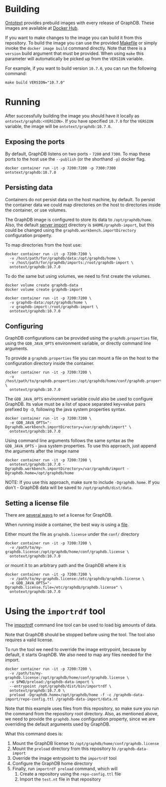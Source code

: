 # Building

[Ontotext](https://www.ontotext.com/) provides prebuild images with every release of GraphDB. These images are available
at [Docker Hub](https://hub.docker.com/r/ontotext/graphdb/).

If you want to make changes to the image you can build it from this repository.
To build the image you can use the provided [Makefile](./Makefile) or simply invoke the `docker image build` command
directly. Note that there is a `version` build argument that must be provided. When using `make` this parameter will
automatically be picked up from the `VERSION` variable.

For example, if you want to build version `10.7.0`, you can run the following command:
```shell
make build VERSION="10.7.0"
```

# Running

After successfully building the image you should have it locally as `ontotext/graphdb:<VERSION>`. If you have specified 
`10.7.0` for the `VERSION` variable, the image will be `ontotext/graphdb:10.7.0`.

## Exposing the ports

By default, GraphDB listens on two ports - `7200` and `7300`. To map these ports to the host use the `--publish`
(or the shorthand `-p`) docker flag.

```shell
docker container run -it -p 7200:7200 -p 7300:7300 ontotext/graphdb:10.7.0
```

## Persisting data

Containers do not persist data on the host machine, by default. To persist the container data we could map directories
on the host to directories inside the container, or use volumes.

The GraphDB image is configured to store its data to `/opt/graphdb/home`. Also, the default 
[server import](https://graphdb.ontotext.com/documentation/10.6/loading-data-using-the-workbench.html#importing-server-files) directory
is `$HOME/graphdb-import`, but this could be changed using the `graphdb.workbench.importDirectory` configuration 
property.

To map directories from the host use:
```shell
docker container run -it -p 7200:7200 \
  -v /host/path/for/graphdb/data:/opt/graphdb/home \
  -v /host/path/for/graphdb/imports:/root/graphdb-import \
  ontotext/graphdb:10.7.0
```

To do the same but using volumes, we need to first create the volumes.
```shell
docker volume create graphdb-data
docker volume create graphdb-import

docker container run -it -p 7200:7200 \
  -v graphdb-data:/opt/graphdb/home \
  -v graphdb-import:/root/graphdb-import \
  ontotext/graphdb:10.7.0
```

## Configuring

GraphDB configurations can be provided using the `graphdb.properties` file, using the `GDB_JAVA_OPTS` environment
variable, or directly command line arguments.

To provide a `graphdb.properties` file you can mount a file on the host to the configuration directory inside the 
container.

```shell
docker container run -it -p 7200:7200 \
  -v /host/path/to/graphdb.properties:/opt/graphdb/home/conf/graphdb.properties \
  ontotext/graphdb:10.7.0
```

The `GDB_JAVA_OPTS` environment variable could also be used to configure GraphDB. Its value must be a list of space 
separated key=value pairs prefixed by `-D`, following the java system properties syntax.

```shell
docker container run -it -p 7200:7200 \
  -e GDB_JAVA_OPTS="-Dgraphdb.workbench.importDirectory=/var/graphdb/import" \
  ontotext/graphdb:10.7.0
```

Using command line arguments follows the same syntax as the `GDB_JAVA_OPTS` - java system properties. To use this 
approach, just append the arguments after the image name

```shell
docker container run -it -p 7200:7200 \
  ontotext/graphdb:10.7.0 -Dgraphdb.workbench.importDirectory=/var/graphdb/import -Dgraphdb.home=/opt/graphdb/home
```

NOTE: If you use this approach, make sure to include `-Dgraphdb.home`. If you don't - GraphDB data will be saved to 
`/opt/graphdb/dist/data`.

## Setting a license file

There are [several ways](https://graphdb.ontotext.com/documentation/10.6/set-up-your-license.html) to set a license 
for GraphDB.

When running inside a container, the best way is using a 
[file](https://graphdb.ontotext.com/documentation/10.6/set-up-your-license.html#setting-up-licenses-through-a-file).

Either mount the file as `graphdb.license` under the `conf/` directory
```shell
docker container run -it -p 7200:7200 \
  -v /path/to/my-graphdb.license:/opt/graphdb/home/conf/graphdb.license \
  ontotext/graphdb:10.7.0
```
or mount it to an arbitrary path and the GraphDB where it is
```shell
docker container run -it -p 7200:7200 \
  -v /path/to/my-graphdb.license:/etc/graphdb/graphdb.license \
  -e GDB_JAVA_OPTS="-Dgraphdb.license.file=/etc/graphdb/graphdb.license" \
  ontotext/graphdb:10.7.0
```

# Using the `importrdf` tool

The [importrdf](https://graphdb.ontotext.com/documentation/10.6/cli-importrdf.html) command line tool can be used to 
load big amounts of data. 

Note that GraphDB should be stopped before using the tool. The tool also requires a valid license.

To run the tool we need to override the image entrypoint, because by default, it starts GraphDB. We also need to map
any files needed for the import.

```shell
docker container run -it -p 7200:7200 \
  -v /path/to/my-graphdb.license:/opt/graphdb/home/conf/graphdb.license \
  -v $PWD/preload:/graphdb-data-import \
  --entrypoint /opt/graphdb/dist/bin/importrdf \
  ontotext/graphdb:10.7.0 \
  preload -Dgraphdb.home=/opt/graphdb/home -f -c /graphdb-data-import/repo-config.ttl /graphdb-data-import/data.nt 
```

Note that this example uses files from this repository, so make sure you run the command from the repository root 
directory. Also, as mentioned above, we need to provide the `graphdb.home` configuration property, since we are
overriding the default arguments used by GraphDB.

What this command does is:
1. Mount the GraphDB license to `/opt/graphdb/home/conf/graphdb.license`
2. Mount the `preload` directory from this repository to `/graphdb-data-import`
3. Override the image entrypoint to the `importrdf` tool
4. Configure the GraphDB home directory
5. Finally, run `importrdf preload` command, which will
   1. Create a repository using the `repo-config.ttl` file
   2. Import the `test.nt` file in that repository
